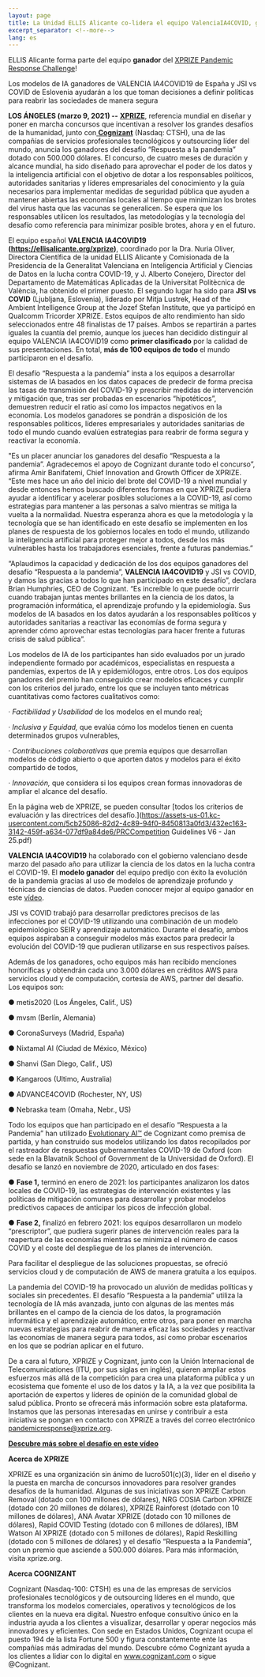 ```yaml
---
layout: page
title: La Unidad ELLIS Alicante co-lidera el equipo ValenciaIA4COVID, ganador mundial del XPRIZE Pandemic Response Challenge
excerpt_separator: <!--more-->
lang: es
---
```


ELLIS Alicante forma parte del equipo **ganador** del [XPRIZE Pandemic Response Challenge](https://www.xprize.org/challenge/pandemicresponse)!

Los modelos de IA ganadores de VALENCIA IA4COVID19 de España y JSI vs COVID de Eslovenia ayudarán a los que toman decisiones a definir políticas para reabrir las sociedades de manera segura

<!--more-->

**LOS ÁNGELES (marzo 9, 2021) --** [**XPRIZE**](https://www.xprize.org/), referencia mundial en diseñar y poner en marcha concursos que incentivan a resolver los grandes desafíos de la humanidad, junto con[ ](https://www.cognizant.com/)[**Cognizant**](https://www.cognizant.com/es-es/) (Nasdaq: CTSH), una de las compañías de servicios profesionales tecnológicos y outsourcing líder del mundo, anuncia los ganadores del desafío “Respuesta a la pandemia” dotado con 500.000 dólares. El concurso, de cuatro meses de duración y alcance mundial, ha sido diseñado para aprovechar el poder de los datos y la inteligencia artificial con el objetivo de dotar a los responsables políticos, autoridades sanitarias y líderes empresariales del conocimiento y la guía necesarios para implementar medidas de seguridad pública que ayuden a mantener abiertas las economías locales al tiempo que minimizan los brotes del virus hasta que las vacunas se generalicen. Se espera que los responsables utilicen los resultados, las metodologías y la tecnología del desafío como referencia para minimizar posible brotes, ahora y en el futuro.  

El equipo español **VALENCIA IA4COVID19 (https://ellisalicante.org/xprize)**, coordinado por la Dra. Nuria Oliver, Directora Científica de la unidad ELLIS Alicante y Comisionada de la Presidencia de la Generalitat Valenciana en Inteligencia Artificial y Ciencias de Datos en la lucha contra COVID-19, y J. Alberto Conejero, Director del Departamento de Matemáticas Aplicadas de la Universitat Politècnica de València, ha obtenido el primer puesto. El segundo lugar ha sido para **JSI vs COVID** (Ljubljana, Eslovenia), liderado por Mitja Lustrek, Head of the Ambient Intelligence Group at the Jozef Stefan Institute, que ya participó en Qualcomm Tricorder XPRIZE. Estos equipos de alto rendimiento han sido seleccionados entre 48 finalistas de 17 países. Ambos se repartirán a partes iguales la cuantía del premio, aunque los jueces han decidido distinguir al equipo VALENCIA IA4COVID19 como **primer clasificado** por la calidad de sus presentaciones. En total, **más de 100 equipos de todo** el mundo participaron en el desafío.

El desafío “Respuesta a la pandemia” insta a los equipos a desarrollar sistemas de IA basados en los datos capaces de predecir de forma precisa las tasas de transmisión del COVID-19 y prescribir medidas de intervención y mitigación que, tras ser probadas en escenarios “hipotéticos”, demuestren reducir el ratio así como los impactos negativos en la economía. Los modelos ganadores se pondrán a disposición de los responsables políticos, líderes empresariales y autoridades sanitarias de todo el mundo cuando evalúen estrategias para reabrir de forma segura y reactivar la economía.  

"Es un placer anunciar los ganadores del desafío “Respuesta a la pandemia”. Agradecemos el apoyo de Cognizant durante todo el concurso”, afirma Amir Banifatemi, Chief Innovation and Growth Officer de XPRIZE. “Este mes hace un año del inicio del brote del COVID-19 a nivel mundial y desde entonces hemos buscado diferentes formas en que XPRIZE pudiera ayudar a identificar y acelerar posibles soluciones a la COVID-19, así como estrategias para mantener a las personas a salvo mientras se mitiga la vuelta a la normalidad. Nuestra esperanza ahora es que la metodología y la tecnología que se han identificado en este desafío se implementen en los planes de respuesta de los gobiernos locales en todo el mundo, utilizando la inteligencia artificial para proteger mejor a todos, desde los más vulnerables hasta los trabajadores esenciales, frente a futuras pandemias.”

“Aplaudimos la capacidad y dedicación de los dos equipos ganadores del desafío “Respuesta a la pandemia”, **VALENCIA IA4COVID19** y JSI vs COVID, y damos las gracias a todos lo que han participado en este desafío”, declara Brian Humphries, CEO de Cognizant. “Es increíble lo que puede ocurrir cuando trabajan juntas mentes brillantes en la ciencia de los datos, la programación informática, el aprendizaje profundo y la epidemiología. Sus modelos de IA basados en los datos ayudarán a los responsables políticos y autoridades sanitarias a reactivar las economías de forma segura y aprender cómo aprovechar estas tecnologías para hacer frente a futuras crisis de salud pública”. 

Los modelos de IA de los participantes han sido evaluados por un jurado independiente formado por académicos, especialistas en respuesta a pandemias, expertos de IA y epidemiólogos, entre otros. Los dos equipos ganadores del premio han conseguido crear modelos eficaces y cumplir con los criterios del jurado, entre los que se incluyen tanto métricas cuantitativas como factores cualitativos como: 

·     *Factibilidad y Usabilidad* de los modelos en el mundo real; 

·     *Inclusiva y Equidad,* que evalúa cómo los modelos tienen en cuenta determinados grupos vulnerables, 

·     *Contribuciones colaborativas* que premia equipos que desarrollan modelos de código abierto o que aporten datos y modelos para el éxito compartido de todos,

·     *Innovación,* que considera si los equipos crean formas innovadoras de ampliar el alcance del desafío. 

En la página web de XPRIZE, se pueden consultar [todos los criterios de evaluación y las directrices del desafío.](https://assets-us-01.kc-usercontent.com/5cb25086-82d2-4c89-94f0-8450813a0fd3/432ec163-3142-459f-a634-077df9a84de6/PRCCompetition Guidelines V6 - Jan 25.pdf) 

**VALENCIA IA4COVID19** ha colaborado con el gobierno valenciano desde marzo del pasado año para utilizar la ciencia de los datos en la lucha contra el COVID-19. El **modelo ganador** del equipo predijo con éxito la evolución de la pandemia gracias al uso de modelos de aprendizaje profundo y técnicas de ciencias de datos.  Pueden conocer mejor al equipo ganador en este [vídeo](https://www.youtube.com/watch?v=oBxGeUu5Rvo). 

JSI vs COVID trabajó para desarrollar predictores precisos de las infecciones por el COVID-19 utilizando una combinación de un modelo epidemiológico SEIR y aprendizaje automático. Durante el desafío, ambos equipos aspiraban a conseguir modelos más exactos para predecir la evolución del COVID-19 que pudieran utilizarse en sus respectivos países.

Además de los ganadores, ocho equipos más han recibido menciones honoríficas y obtendrán cada uno 3.000 dólares en créditos AWS para servicios cloud y de computación, cortesía de AWS, partner del desafío. Los equipos son:

●   metis2020 (Los Ángeles, Calif., US)

●   mvsm (Berlín, Alemania)

●   CoronaSurveys (Madrid, España)

●   Nixtamal AI (Ciudad de México, México)

●   Shanvi (San Diego, Calif., US)

●   Kangaroos (Ultimo, Australia)

●   ADVANCE4COVID (Rochester, NY, US)

●   Nebraska team (Omaha, Nebr., US)

Todo los equipos que han participado en el desafío “Respuesta a la Pandemia” han utilizado [Evolutionary AI™](https://www.cognizant.com/es/es/ai/evolutionary-ai) de Cognizant como premisa de partida, y han construido sus modelos utilizando los datos recopilados por el rastreador de respuestas gubernamentales COVID-19 de Oxford (con sede en la Blavatnik School of Government de la Universidad de Oxford). El desafío se lanzó en noviembre de 2020, articulado en dos fases:

●   **Fase 1,** terminó en enero de 2021: los participantes analizaron los datos locales de COVID-19, las estrategias de intervención existentes y las políticas de mitigación comunes para desarrollar y probar modelos predictivos capaces de anticipar los picos de infección global. 

●   **Fase 2,** finalizó en febrero 2021: los equipos desarrollaron un modelo “prescriptor”, que pudiera sugerir planes de intervención reales para la reapertura de las economías mientras se minimiza el número de casos COVID y el coste del despliegue de los planes de intervención. 

Para facilitar el despliegue de las soluciones propuestas, se ofreció servicios cloud y de computación de AWS de manera gratuita a los equipos. 

La pandemia del COVID-19 ha provocado un aluvión de medidas políticas y sociales sin precedentes. El desafío “Respuesta a la pandemia” utiliza la tecnología de IA más avanzada, junto con algunas de las mentes más brillantes en el campo de la ciencia de los datos, la programación informática y el aprendizaje automático, entre otros, para poner en marcha nuevas estrategias para reabrir de manera eficaz las sociedades y reactivar las economías de manera segura para todos, así como probar escenarios en los que se podrían aplicar en el futuro. 

De a cara al futuro, XPRIZE y Cognizant, junto con la Unión Internacional de Telecomunicationes (ITU, por sus siglas en inglés), quieren ampliar estos esfuerzos más allá de la competición para crea una plataforma pública y un ecosistema que fomente el uso de los datos y la IA, a la vez que posibilita la aportación de expertos y líderes de opinión de la comunidad global de salud pública. Pronto se ofrecerá más información sobre esta plataforma. Instamos que las personas interesadas en unirse y contribuir a esta iniciativa se pongan en contacto con XPRIZE a través del correo electrónico pandemicresponse@xprize.org. 

[**Descubre más sobre el desafío en este vídeo**](https://www.cognizant.com/pandemic-response) 

 

**Acerca de XPRIZE**

XPRIZE es una organización sin ánimo de lucro501(c)(3), líder en el diseño y la puesta en marcha de concursos innovadores para resolver grandes desafíos de la humanidad. Algunas de sus iniciativas son XPRIZE Carbon Removal (dotado con 100 millones de dólares), NRG COSIA Carbon XPRIZE (dotado con 20 millones de dólares), XPRIZE Rainforest (dotado con 10 millones de dólares), ANA Avatar XPRIZE (dotado con 10 millones de dólares), Rapid COVID Testing (dotado con 6 millones de dólares), IBM Watson AI XPRIZE (dotado con 5 millones de dólares), Rapid Reskilling (dotado con 5 millones de dólares) y el desafío “Respuesta a la Pandemia”, con un premio que asciende a 500.000 dólares. Para más información, visita xprize.org.

 

**Acerca COGNIZANT**

Cognizant (Nasdaq-100: CTSH) es una de las empresas de servicios profesionales tecnológicos y de outsourcing líderes en el mundo, que transforma los modelos comerciales, operativos y tecnológicos de los clientes en la nueva era digital. Nuestro enfoque consultivo único en la industria ayuda a los clientes a visualizar, desarrollar y operar negocios más innovadores y eficientes. Con sede en Estados Unidos, Cognizant ocupa el puesto 194 de la lista Fortune 500 y figura constantemente ente las compañías más admiradas del mundo. Descubre cómo Cognizant ayuda a los clientes a lidiar con lo digital en www.cognizant.com o sigue @Cognizant.

 

 

 

 

 

 

 

 

 

 

 